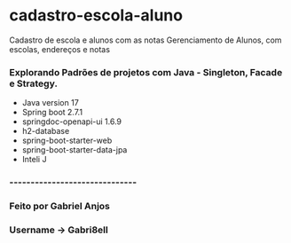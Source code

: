 # cadastro-escola-aluno
Cadastro de escola e alunos com as notas
Gerenciamento de Alunos, com escolas, endereços e notas

### Explorando Padrões de projetos com Java - Singleton, Facade e Strategy.
* Java version 17
* Spring boot 2.7.1
* springdoc-openapi-ui 1.6.9
* h2-database
* spring-boot-starter-web
* spring-boot-starter-data-jpa
* Inteli J
### ------------------------------

### Feito por Gabriel Anjos
### Username -> Gabri8ell
